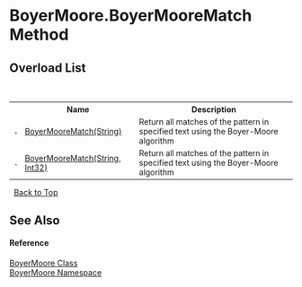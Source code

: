 # BoyerMoore.BoyerMooreMatch Method 
 


## Overload List
&nbsp;<table><tr><th></th><th>Name</th><th>Description</th></tr><tr><td>![Public method](media/pubmethod.gif "Public method")</td><td><a href="869d5eef-93d1-e6f8-41e3-f41a579dbce9">BoyerMooreMatch(String)</a></td><td>
Return all matches of the pattern in specified text using the Boyer-Moore algorithm</td></tr><tr><td>![Public method](media/pubmethod.gif "Public method")</td><td><a href="60dcbd65-cdb0-b842-9e81-fb12cced8276">BoyerMooreMatch(String, Int32)</a></td><td>
Return all matches of the pattern in specified text using the Boyer-Moore algorithm</td></tr></table>&nbsp;
<a href="#boyermoore.boyermoorematch-method">Back to Top</a>

## See Also


#### Reference
<a href="96315529-98e0-e49f-22ac-1994c21731a6">BoyerMoore Class</a><br /><a href="71aac8e1-3159-96a7-d7cc-16f841dec445">BoyerMoore Namespace</a><br />